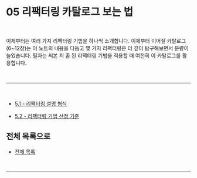 # 05 리팩터링 카탈로그 보는 법

<br>

이제부터는 여러 가지 리팩터링 기법을 하나씩 소개합니다. 이제부터 이어질 카탈로그(6~12장)는 이 노트의 내용을 다듬고 몇 가지 리팩터링은 더 깊이 탐구해보면서 분량이 늘었습니다. 필자는 써본 지 좀 된 리팩터링 기법을 적용할 때 여전히 이 카탈로그를 활용합니다.

<br>

---

<br>

- [5.1 - 리팩터링 설명 형식](https://github.com/Esoolgnah/Summary_of_Refactoring_2nd_Edition/blob/main/Notes/05_리팩터링_카탈로그_보는_법/05_01_리팩터링_설명_형식.md)

- [5.2 - 리팩터링 기법 선정 기준](https://github.com/Esoolgnah/Summary_of_Refactoring_2nd_Edition/blob/main/Notes/05_리팩터링_카탈로그_보는_법/05_02_리팩터링_기법_선정_기준.md)

## 전체 목록으로

- [전체 목록](https://github.com/Esoolgnah/Summary_of_Refactoring_2nd_Edition/blob/main/Notes/README.md)

<br>

---
